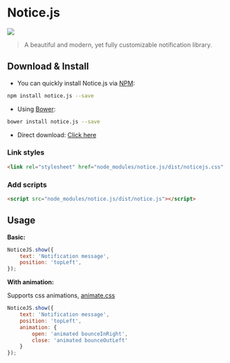 # Notice.js

![](https://api.travis-ci.org/toolkito/notice.js.svg?branch=master)

> A beautiful and modern, yet fully customizable notification library.

## Download & Install

- You can quickly install Notice.js via [NPM](http://npmjs.com/):
```bash
npm install notice.js --save
```
    
- Using [Bower](http://bower.io/):
```bash
bower install notice.js --save
```

- Direct download: [Click here](https://github.com/toolkito/notice.js/archive/master.zip)

### Link styles

```html
<link rel="stylesheet" href="node_modules/notice.js/dist/noticejs.css" />
```

### Add scripts
```html
<script src="node_modules/notice.js/dist/notice.js"></script>
```

## Usage

**Basic:**
```javascript
NoticeJS.show({
    text: 'Notification message',
    position: 'topLeft',
});
```

**With animation:**

Supports css animations, [animate.css](https://daneden.github.io/animate.css/)
```javascript
NoticeJS.show({
    text: 'Notification message',
    position: 'topLeft',
    animation: {
        open: 'animated bounceInRight',
        close: 'animated bounceOutLeft'
    }
});
```





